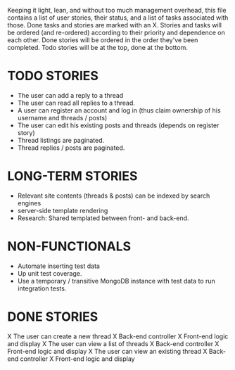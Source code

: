 Keeping it light, lean, and without too much management overhead, this file
contains a list of user stories, their status, and a list of tasks associated
with those. Done tasks and stories are marked with an X. Stories and tasks
will be ordered (and re-ordered) according to their priority and dependence
on each other. Done stories will be ordered in the order they've been completed.
Todo stories will be at the top, done at the bottom.

TODO STORIES
====
 * The user can add a reply to a thread
 * The user can read all replies to a thread.
 * A user can register an account and log in (thus claim ownership of his username and threads / posts)
 * The user can edit his existing posts and threads (depends on register story)
 * Thread listings are paginated.
 * Thread replies / posts are paginated.

LONG-TERM STORIES
================

 * Relevant site contents (threads & posts) can be indexed by search engines
  * server-side template rendering
  * Research: Shared templated between front- and back-end.

NON-FUNCTIONALS
===============

 * Automate inserting test data
 * Up unit test coverage.
 * Use a temporary / transitive MongoDB instance with test data to run integration tests.

DONE STORIES
====

 X The user can create a new thread
  X Back-end controller
  X Front-end logic and display
 X The user can view a list of threads
  X Back-end controller
  X Front-end logic and display
 X The user can view an existing thread
  X Back-end controller
  X Front-end logic and display